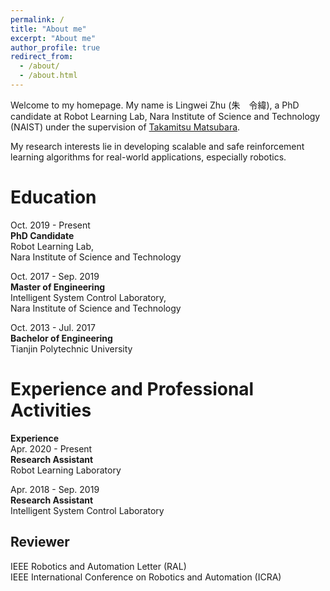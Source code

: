 ```yaml
---
permalink: /
title: "About me"
excerpt: "About me"
author_profile: true
redirect_from: 
  - /about/
  - /about.html
---
```


Welcome to my homepage. My name is Lingwei Zhu (朱　令緯), a PhD candidate at Robot Learning Lab, Nara Institute of Science and Technology (NAIST) under the supervision of [Takamitsu Matsubara](https://scholar.google.com/citations?user=RFDSj_0AAAAJ&hl=en). 

My research interests lie in developing scalable and safe reinforcement learning algorithms for real-world applications, especially robotics. 

Education
======
Oct. 2019 - Present  
**PhD Candidate**  
Robot Learning Lab,  
Nara Institute of Science and Technology  

  
Oct. 2017 - Sep. 2019  
**Master of Engineering**  
Intelligent System Control Laboratory,  
Nara Institute of Science and Technology  

Oct. 2013 - Jul. 2017  
**Bachelor of Engineering**  
Tianjin Polytechnic University  

Experience and Professional Activities
======
**Experience**  
Apr. 2020 - Present  
**Research Assistant**  
Robot Learning Laboratory  


Apr. 2018 - Sep. 2019  
**Research Assistant**  
Intelligent System Control Laboratory  


Reviewer
------
IEEE Robotics and Automation Letter (RAL)  
IEEE International Conference on Robotics and Automation (ICRA)


